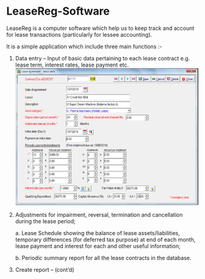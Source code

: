 # LeaseReg-Software
LeaseReg is a computer software which help us to keep track and account for lease transactions (particularly for lessee accounting). 	

It is a simple application which include three main functions :-	

1.	Data entry – Input of basic data pertaining to each lease contract  e.g. lease term, interest rates, lease payment etc.
![Data entry](intro1.png)

2.	Adjustments for impairment, reversal, termination and cancellation during the lease period;
 
    a.	Lease Schedule showing the balance of lease assets/liabilities, temporary differences (for deferred tax purpose) at end of each   month, lease payment and interest for each  and other useful information;
	
    b.	Periodic summary report for all the lease contracts in the database.


3.	Create report – (cont’d)
